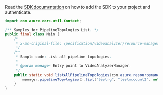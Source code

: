 Read the [SDK documentation](https://github.com/Azure/azure-sdk-for-java/blob/azure-resourcemanager-videoanalyzer_1.0.0-beta.3/sdk/videoanalyzer/azure-resourcemanager-videoanalyzer/README.md) on how to add the SDK to your project and authenticate.

```java
import com.azure.core.util.Context;

/** Samples for PipelineTopologies List. */
public final class Main {
    /*
     * x-ms-original-file: specification/videoanalyzer/resource-manager/Microsoft.Media/preview/2021-11-01-preview/examples/pipeline-topology-list.json
     */
    /**
     * Sample code: List all pipeline topologies.
     *
     * @param manager Entry point to VideoAnalyzerManager.
     */
    public static void listAllPipelineTopologies(com.azure.resourcemanager.videoanalyzer.VideoAnalyzerManager manager) {
        manager.pipelineTopologies().list("testrg", "testaccount2", null, 2, Context.NONE);
    }
}
```
